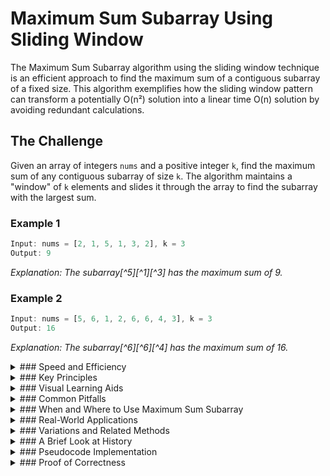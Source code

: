 # Maximum Sum Subarray Using Sliding Window

The Maximum Sum Subarray algorithm using the sliding window technique is an efficient approach to find the maximum sum of a contiguous subarray of a fixed size. This algorithm exemplifies how the sliding window pattern can transform a potentially O(n²) solution into a linear time O(n) solution by avoiding redundant calculations.

## The Challenge

Given an array of integers `nums` and a positive integer `k`, find the maximum sum of any contiguous subarray of size `k`. The algorithm maintains a "window" of `k` elements and slides it through the array to find the subarray with the largest sum.

### Example 1

```js
Input: nums = [2, 1, 5, 1, 3, 2], k = 3
Output: 9
```

_Explanation: The subarray[^5][^1][^3] has the maximum sum of 9._

### Example 2

```js
Input: nums = [5, 6, 1, 2, 6, 6, 4, 3], k = 3
Output: 16
```

_Explanation: The subarray[^6][^6][^4] has the maximum sum of 16._

<details>
<summary>
### Speed and Efficiency
</summary>

The sliding window approach offers significant performance benefits:

- **Time Complexity**: O(n) where n is the length of the array, as we only need to traverse the array once.
- **Space Complexity**: O(1) as we only use a constant amount of extra space regardless of input size.

This is a substantial improvement over the naive approach which would require O(n*k) time to calculate the sum for each possible subarray of size k.
</details>
<details>
<summary>
### Key Principles
</summary>

The sliding window technique for maximum sum subarray is built on these fundamental concepts:

- **Window Formation**: Initially create a window of size `k` by calculating the sum of the first `k` elements.

- **Window Sliding**: Move the window forward by removing the element from the start and adding the next element.

- **Sum Maintenance**: Instead of recalculating the entire sum for each window, update it by subtracting the element that leaves the window and adding the new element.

- **Maximum Tracking**: Keep track of the maximum sum encountered as the window slides through the array.
</details>
<details>
<summary>
### Visual Learning Aids
</summary>

For those who benefit from visual explanations, consider checking out these resources for interactive and animated guides:

- [Sliding Window | Maximum sum subarray of size k | Animation](https://www.youtube.com/watch?v=abrxEawCxac) - Visual explanation of the algorithm with step-by-step animation
- [AlgoCademy - Maximum Sum Subarray Of Length K](https://algocademy.com/link/?problem=maximum-sum-subarray-of-length-k&lang=java&solution=1) - Interactive tutorial with code examples
- [Sliding Window Algorithm Explained - Built In](https://builtin.com/data-science/sliding-window-algorithm) - Comprehensive explanation with visual examples
- [Bito AI - Mastering the Sliding Window Algorithm](https://bito.ai/resources/sliding-window-algorithm/) - Detailed guide with implementation examples
</details>
<details>
<summary>
### Common Pitfalls
</summary>

When implementing the sliding window technique for maximum sum subarray, be mindful of these common challenges:

- **Edge Cases**: Failing to handle arrays with length less than `k`.

- **Window Initialization**: Incorrectly calculating the sum of the first window.

- **Window Sliding Logic**: Errors in the addition/subtraction logic when sliding the window.

- **Maximum Sum Update**: Forgetting to update the maximum sum after each window slide.

- **Boundary Conditions**: Off-by-one errors when determining the end of the sliding process.
</details>
<details>
<summary>
### When and Where to Use Maximum Sum Subarray
</summary>

This algorithm is ideal in scenarios such as:

- Finding the maximum profit in a fixed time period in financial analysis.

- Analyzing network traffic or resource usage over fixed intervals.

- Processing signal data to find periods of maximum intensity.

- Image processing where you need to find areas with maximum pixel values.

However, it may not be the best choice for:

- Variable-sized subarray problems (where Kadane's algorithm might be more appropriate).

- Sparse arrays where most elements are zeros (specialized algorithms may be more efficient).

- When the problem requires finding all subarrays with a sum above a threshold rather than just the maximum.
</details>
<details>
<summary>
### Real-World Applications
</summary>

The maximum sum subarray algorithm has numerous practical applications:

- **Financial Analysis**: Finding the most profitable consecutive days in stock market data.

- **Weather Monitoring**: Identifying periods with the highest temperature or rainfall.

- **Network Traffic Analysis**: Detecting time windows with peak data transfer.

- **Sensor Data Processing**: Finding intervals with maximum readings in IoT applications.

- **Resource Allocation**: Optimizing resource distribution based on usage patterns.

- **Image Processing**: Identifying regions with maximum intensity or contrast.
</details>
<details>
<summary>
### Variations and Related Methods
</summary>

Several related algorithms and variations exist:

- **Kadane's Algorithm**: For finding the maximum sum subarray of variable size.

- **Minimum Sum Subarray**: Finding the subarray with the minimum sum.

- **Maximum Product Subarray**: A variation that looks for the maximum product instead of sum.

- **Sliding Window with Constraints**: Adding additional conditions like finding subarrays with a specific average.

- **Two-Dimensional Maximum Sum Subarray**: Extending the concept to matrices.
</details>
<details>
<summary>
### A Brief Look at History
</summary>

The sliding window technique has been a fundamental algorithmic pattern in computer science for decades. While its exact origins are difficult to pinpoint, it emerged as programmers sought more efficient ways to process sequential data. The maximum sum subarray problem specifically gained prominence in algorithm textbooks and competitive programming as a classic example of how to optimize an intuitive but inefficient solution. The technique has since become a standard tool in the algorithm designer's toolkit, particularly for problems involving arrays, strings, and other sequential data structures.
</details>
<details>
<summary>
### Pseudocode Implementation
</summary>

```
function maxSumSubarray(array, k):
    if length(array) < k:
        return "Error: Array length must be at least k"
    
    // Calculate sum of first k elements
    maxSum = 0
    windowSum = 0
    for i from 0 to k-1:
        windowSum += array[i]
    
    // Initialize maxSum with the sum of first window
    maxSum = windowSum
    
    // Slide the window and update maxSum
    for i from k to length(array)-1:
        // Remove the element leaving the window
        windowSum -= array[i-k]
        // Add the new element entering the window
        windowSum += array[i]
        // Update maxSum if current windowSum is greater
        maxSum = max(maxSum, windowSum)
    
    return maxSum
```
</details>
<details>
<summary>
### Proof of Correctness
</summary>

The correctness of the sliding window algorithm for maximum sum subarray can be proven through the following logical steps:

1. **Initialization**: The algorithm correctly calculates the sum of the first k elements, establishing the initial window.

2. **Window Sliding**: For each step:
   - The element at position (i-k) is removed from the sum
   - The element at position i is added to the sum
   - This ensures that each window maintains exactly k consecutive elements

3. **Completeness**: The algorithm examines every possible contiguous subarray of size k by sliding the window from the beginning to the end of the array.

4. **Maximum Tracking**: After each window slide, the algorithm compares the current window sum with the maximum sum found so far and updates if necessary.

5. **Termination**: The algorithm terminates after examining all possible windows, which is guaranteed because:
   - The loop has a fixed upper bound (array length - k)
   - Each iteration moves the window exactly one position forward

6. **Invariant Maintenance**: Throughout execution, the algorithm maintains these invariants:
   - windowSum always contains the sum of k consecutive elements
   - maxSum always contains the maximum sum found so far

This proof demonstrates that the algorithm will always find the maximum sum of any contiguous subarray of size k in the given array.
</details>